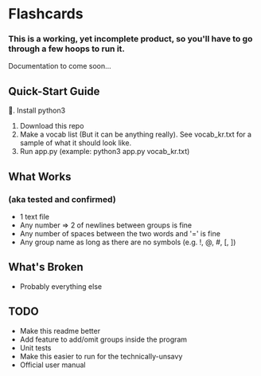 # Flashcards

### This is a working, yet incomplete product, so you'll have to go through a few hoops to run it.

Documentation to come soon...

## Quick-Start Guide

:snake:. Install python3
1. Download this repo
2. Make a vocab list (But it can be anything really). See vocab_kr.txt for a sample of what it should look like.
3. Run app.py (example: python3 app.py vocab_kr.txt)

## What Works
### (aka tested and confirmed)
- 1 text file
- Any number => 2 of newlines between groups is fine
- Any number of spaces between the two words and '=' is fine
- Any group name as long as there are no symbols (e.g. !, @, #, [, ])

## What's Broken
- Probably everything else

## TODO
- Make this readme better
- Add feature to add/omit groups inside the program
- Unit tests
- Make this easier to run for the technically-unsavy
- Official user manual